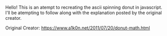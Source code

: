Hello! This is an atempt to recreating the ascii spinning donut in javascript. I'll be atempting to follow along with the explanation posted by the original creator.

Original Creator: https://www.a1k0n.net/2011/07/20/donut-math.html
